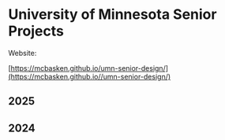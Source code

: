 # University of Minnesota Senior Projects

Website: 

[https://mcbasken.github.io/umn-senior-design/](https://mcbasken.github.io//umn-senior-design/)


## 2025

## 2024
